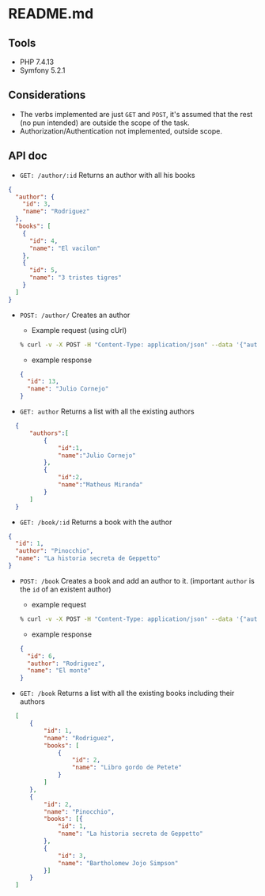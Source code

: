 # README.md

## Tools
- PHP 7.4.13
- Symfony 5.2.1

## Considerations
- The verbs implemented are just `GET` and `POST`, it's assumed that the rest (no pun intended)
  are outside the scope of the task.
- Authorization/Authentication not implemented, outside scope.

## API doc

- `GET: /author/:id` Returns an author with all his books
```json
{
  "author": {
    "id": 3,
    "name": "Rodriguez"
  },
  "books": [
    {
      "id": 4,
      "name": "El vacilon"
    },
    {
      "id": 5,
      "name": "3 tristes tigres"
    }
  ]
}
```

- `POST: /author/` Creates an author
  - Example request (using cUrl)
  ```bash
  % curl -v -X POST -H "Content-Type: application/json" --data '{"author": "Julio Cornejo"}' localhost:8000/author
  ```
  - example response
  ```json
  {
    "id": 13,
    "name": "Julio Cornejo"
  }
  ```

- `GET: author` Returns a list with all the existing authors
```json
  {
      "authors":[
          {
              "id":1,
              "name":"Julio Cornejo"
          },
          {
              "id":2,
              "name":"Matheus Miranda"
          }
      ]
  }
```  

- `GET: /book/:id` Returns a book with the author
```json
{
  "id": 1,
  "author": "Pinocchio",
  "name": "La historia secreta de Geppetto"
}
```

- `POST: /book` Creates a book and add an author to it. (important `author` is the `id` of an existent author)
  - example request
  ```bash
  % curl -v -X POST -H "Content-Type: application/json" --data '{"author": 3, "name":"El monte"}' localhost:8000/book 
  ```  
  - example response
  ```json
  {
    "id": 6,
    "author": "Rodriguez",
    "name": "El monte"
  }
  ```

- `GET: /book` Returns a list with all the existing books including their authors
```json
  [
      {
          "id": 1,
          "name": "Rodriguez",
          "books": [
              {
                  "id": 2,
                  "name": "Libro gordo de Petete"
              }
          ]
      },
      {
          "id": 2,
          "name": "Pinocchio",
          "books": [{
              "id": 1,
              "name": "La historia secreta de Geppetto"
          },
          {
              "id": 3,
              "name": "Bartholomew Jojo Simpson"
          }]
      }
  ]
```
